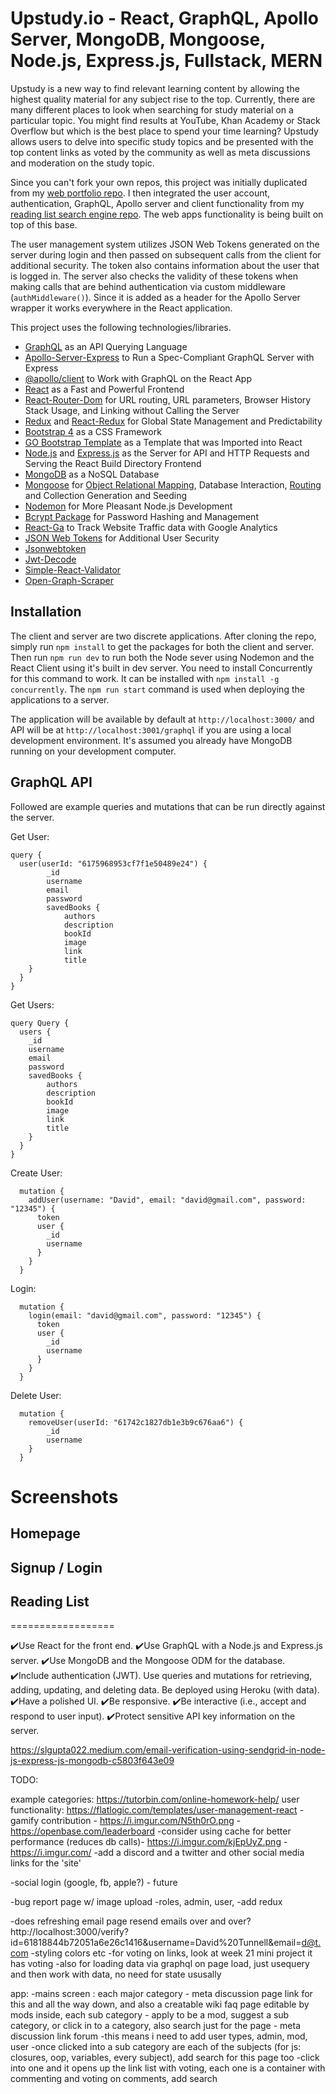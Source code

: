 # Upstudy.io - React, GraphQL, Apollo Server, MongoDB, Mongoose, Node.js, Express.js, Fullstack, MERN

Upstudy is a new way to find relevant learning content by allowing the highest quality material for any subject rise to the top. Currently, there are many different places to look when searching for study material on a particular topic. You might find results at YouTube, Khan Academy or Stack Overflow but which is the best place to spend your time learning? Upstudy allows users to delve into specific study topics and be presented with the top content links as voted by the community as well as meta discussions and moderation on the study topic.

Since you can't fork your own repos, this project was initially duplicated from my [web portfolio repo](https://github.com/DavidTunnell/david-tunnell-dot-com-react-mern). I then integrated the user account, authentication, GraphQL, Apollo server and client functionality from my [reading list search engine repo](https://github.com/DavidTunnell/reading-list-search-engine-graphql-apollo-server-react-node-express-mongodb). The web apps functionality is being built on top of this base.

The user management system utilizes JSON Web Tokens generated on the server during login and then passed on subsequent calls from the client for additional security. The token also contains information about the user that is logged in. The server also checks the validity of these tokens when making calls that are behind authentication via custom middleware (`authMiddleware()`). Since it is added as a header for the Apollo Server wrapper it works everywhere in the React application.

This project uses the following technologies/libraries.

-   [GraphQL](https://graphql.org/) as an API Querying Language
-   [Apollo-Server-Express](https://www.npmjs.com/package/apollo-server-express) to Run a Spec-Compliant GraphQL Server with Express
-   [@apollo/client](https://www.npmjs.com/package/@apollo/client) to Work with GraphQL on the React App
-   [React](https://reactjs.org/) as a Fast and Powerful Frontend
-   [React-Router-Dom](https://www.npmjs.com/package/react-router-dom) for URL routing, URL parameters, Browser History Stack Usage, and Linking without Calling the Server
-   [Redux](https://redux.js.org/) and [React-Redux](https://react-redux.js.org/) for Global State Management and Predictability
-   [Bootstrap 4](https://getbootstrap.com/docs/4.0/getting-started/introduction/) as a CSS Framework
-   [GO Bootstrap Template](https://themes.getbootstrap.com/product/go-multipurpose-landing-page-template/) as a Template that was Imported into React
-   [Node.js](https://nodejs.org/en/) and [Express.js](https://expressjs.com/) as the Server for API and HTTP Requests and Serving the React Build Directory Frontend
-   [MongoDB](https://www.mongodb.com/) as a NoSQL Database
-   [Mongoose](https://mongoosejs.com/) for [Object Relational Mapping](https://en.wikipedia.org/wiki/Object%E2%80%93relational_mapping), Database Interaction, [Routing](https://expressjs.com/en/guide/routing.html) and Collection Generation and Seeding
-   [Nodemon](https://nodemon.io/) for More Pleasant Node.js Development
-   [Bcrypt Package](https://www.npmjs.com/package/bcrypt) for Password Hashing and Management
-   [React-Ga](https://www.npmjs.com/package/react-ga) to Track Website Traffic data with Google Analytics
-   [JSON Web Tokens](https://jwt.io/) for Additional User Security
-   [Jsonwebtoken](https://www.npmjs.com/package/jsonwebtoken)
-   [Jwt-Decode](https://www.npmjs.com/package/jwt-decode)
-   [Simple-React-Validator](https://www.npmjs.com/package/simple-react-validator)
-   [Open-Graph-Scraper](https://github.com/jshemas/openGraphScraper)

## Installation

The client and server are two discrete applications. After cloning the repo, simply run `npm install` to get the packages for both the client and server. Then run `npm run dev` to run both the Node sever using Nodemon and the React Client using it's built in dev server. You need to install Concurrently for this command to work. It can be installed with `npm install -g concurrently`. The `npm run start` command is used when deploying the applications to a server.

The application will be available by default at `http://localhost:3000/` and API will be at `http://localhost:3001/graphql` if you are using a local development environment. It's assumed you already have MongoDB running on your development computer.

## GraphQL API

Followed are example queries and mutations that can be run directly against the server.

Get User:

```
query {
  user(userId: "6175968953cf7f1e50489e24") {
        _id
        username
        email
        password
        savedBooks {
            authors
            description
            bookId
            image
            link
            title
    }
  }
}
```

Get Users:

```
query Query {
  users {
    _id
    username
    email
    password
    savedBooks {
        authors
        description
        bookId
        image
        link
        title
    }
  }
}
```

Create User:

```
  mutation {
    addUser(username: "David", email: "david@gmail.com", password: "12345") {
      token
      user {
        _id
        username
      }
    }
  }
```

Login:

```
  mutation {
    login(email: "david@gmail.com", password: "12345") {
      token
      user {
        _id
        username
      }
    }
  }
```

Delete User:

```
  mutation {
    removeUser(userId: "61742c1827db1e3b9c676aa6") {
        _id
        username
    }
  }
```

# Screenshots

## Homepage

<!-- ![Homepage](./assets/homepage.png) -->

## Signup / Login

<!--
![Homepage](./assets/signup.png)
![Homepage](./assets/login.png) -->

## Reading List

<!-- ![Homepage](./assets/list.png) -->

==================

✔️Use React for the front end.
✔️Use GraphQL with a Node.js and Express.js server.
✔️Use MongoDB and the Mongoose ODM for the database.
✔️Include authentication (JWT).
Use queries and mutations for retrieving, adding, updating, and deleting data.
Be deployed using Heroku (with data).
✔️Have a polished UI.
✔️Be responsive.
✔️Be interactive (i.e., accept and respond to user input).
✔️Protect sensitive API key information on the server.

https://slgupta022.medium.com/email-verification-using-sendgrid-in-node-js-express-js-mongodb-c5803f643e09

TODO:

example categories: https://tutorbin.com/online-homework-help/
user functionality: https://flatlogic.com/templates/user-management-react
-gamify contribution - https://i.imgur.com/N5th0rO.png - https://openbase.com/leaderboard
-consider using cache for better performance (reduces db calls)- https://i.imgur.com/kjEpUyZ.png - https://i.imgur.com/
-add a discord and a twitter and other social media links for the 'site'

-social login (google, fb, apple?) - future

-bug report page w/ image upload
-roles, admin, user,
-add redux

-does refreshing email page resend emails over and over? http://localhost:3000/verify?id=61818844b72051a6e26c1416&username=David%20Tunnell&email=d@t.com
-styling colors etc
-for voting on links, look at week 21 mini project it has voting
-also for loading data via graphql on page load, just usequery and then work with data, no need for state ususally

app:
-mains screen : each major category - meta discussion page link for this and all the way down, and also a creatable wiki faq page editable by mods
inside, each sub category - apply to be a mod, suggest a sub category, or click in to a category, also search just for the page - meta discussion link forum
-this means i need to add user types, admin, mod, user
-once clicked into a sub category are each of the subjects (for js: closures, oop, variables, every subject), add search for this page too
-click into one and it opens up the link list with voting, each one is a container with commenting and voting on comments, add search
